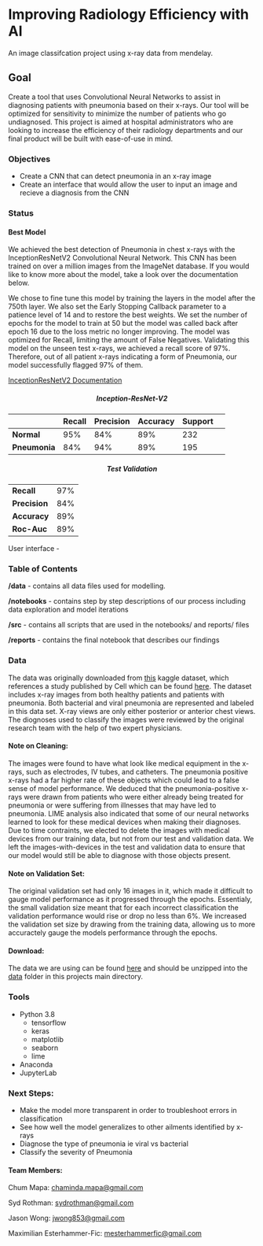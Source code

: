 # Improving Radiology Efficiency with AI

An image classifcation project using x-ray data from mendelay.

## Goal
Create a tool that uses Convolutional Neural Networks to assist in diagnosing patients with pneumonia based on their x-rays. Our tool will be optimized for sensitivity to minimize the number of patients who go undiagnosed. This project is aimed at hospital administrators who are looking to increase the efficiency of their radiology departments and our final product will be built with ease-of-use in mind.

### Objectives
- Create a CNN that can detect pneumonia in an x-ray image
- Create an interface that would allow the user to input an image and recieve a diagnosis from the CNN

### Status
 
<h4 style="text-align:left;">Best Model</h4>
We achieved the best detection of Pneumonia in chest x-rays with the InceptionResNetV2 Convolutional Neural Network. This CNN has been trained on over a million images from the ImageNet database. If you would like to know more about the model, take a look over the documentation below. 

We chose to fine tune this model by training the layers in the model after the 750th layer. We also set the Early Stopping Callback parameter to a patience level of 14 and to restore the best weights. We set the number of epochs for the model to train at 50 but the model was called back after epoch 16 due to the loss metric no longer improving. The model was optimized for Recall, limiting the amount of False Negatives. Validating this model on the unseen test x-rays, we achieved a recall score of 97%. Therefore, out of all patient x-rays indicating a form of Pneumonia, our model successfully flagged 97% of them.


[InceptionResNetV2 Documentation](https://scisharp.github.io/Keras.NET/api/Keras.Applications.Inception.InceptionResNetV2.htm)


<h5 style="text-align:center;">Inception-ResNet-V2</h5>


|             | Recall | Precision | Accuracy | Support |        |                   
|-------------|-----------|--------|----------|---------|--------|
| **Normal** |   95%    |  84%  |   89%   |  232   |    
| **Pneumonia** |   84%    |  94%  |   89%   |  195   |   

<h5 style="text-align:center;">Test Validation</h5>

|                           |           |
|---------------------------|-----------|
|  **Recall**             |     97%       
|  **Precision**        |   84%      
|  **Accuracy**     |   89%      
| **Roc-Auc**       |   89%

User interface - 

### Table of Contents
<b>/data</b> - contains all data files used for modelling.

<b>/notebooks</b> - contains step by step descriptions of our process including data exploration and model iterations

<b>/src</b> - contains all scripts that are used in the notebooks/ and reports/ files

<b>/reports</b> - contains the final notebook that describes our findings

### Data
The data was originally downloaded from [this](https://www.kaggle.com/paultimothymooney/chest-xray-pneumonia) kaggle dataset, which references a study published by Cell which can be found [here](https://www.cell.com/cell/fulltext/S0092-8674(18)30154-5). The dataset includes x-ray images from both healthy patients and patients with pneumonia. Both bacterial and viral pneumonia are represented and labeled in this data set. X-ray views are only either posterior or anterior chest views. The diognoses used to classify the images were reviewed by the original research team with the help of two expert physicians.

#### Note on Cleaning:

The images were found to have what look like medical equipment in the x-rays, such as electrodes, IV tubes, and catheters. The pneumonia positive x-rays had a far higher rate of these objects which could lead to a false sense of model performance. We deduced that the pneumonia-positive x-rays were drawn from patients who were either already being treated for pneumonia or were suffering from illnesses that may have led to pneumonia. LIME analysis also indicated that some of our neural networks learned to look for these medical devices when making their diagnoses. Due to time contraints, we elected to delete the images with medical devices from our training data, but not from our test and validation data. We left the images-with-devices in the test and validation data to ensure that our model would still be able to diagnose with those objects present.

#### Note on Validation Set:

The original validation set had only 16 images in it, which made it difficult to gauge model performance as it progressed through the epochs. Essentialy, the small validation size meant that for each incorrect classification the validation performance would rise or drop no less than 6%. We increased the validation set size by drawing from the training data, allowing us to more accuractely gauge the models performance through the epochs.

#### Download:

The data we are using can be found [here](https://www.dropbox.com/s/r23oastdde1v215/chest_xray.zip?dl=0) and should be unzipped into the [data](/data) folder in this projects main directory.

### Tools
 - Python 3.8
   - tensorflow
   - keras
   - matplotlib
   - seaborn
   - lime
 - Anaconda
 - JupyterLab
 
### Next Steps:
 - Make the model more transparent in order to troubleshoot errors in classification
 - See how well the model generalizes to other ailments identified by x-rays
 - Diagnose the type of pneumonia ie viral vs bacterial
 - Classify the severity of Pneumonia



#### Team Members:

Chum Mapa: chaminda.mapa@gmail.com

Syd Rothman: sydrothman@gmail.com

Jason Wong: jwong853@gmail.com

Maximilian Esterhammer-Fic: mesterhammerfic@gmail.com

